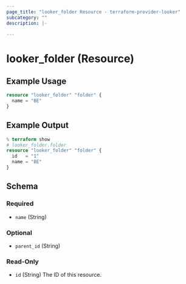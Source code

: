 ```yaml
---
page_title: "looker_folder Resource - terraform-provider-looker"
subcategory: ""
description: |-
  
---
```

# looker_folder (Resource)

## Example Usage
```terraform
resource "looker_folder" "folder" {
  name = "BE"
}
```

## Example Output
```terraform
% terraform show
# looker_folder.folder
resource "looker_folder" "folder" {
  id   = "1"
  name = "BE"
}
```

<!-- schema generated by tfplugindocs -->
## Schema

### Required

- `name` (String)

### Optional

- `parent_id` (String)

### Read-Only

- `id` (String) The ID of this resource.

